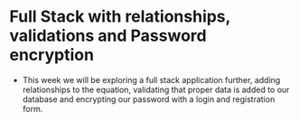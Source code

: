 # Full Stack with relationships, validations and Password encryption

- This week we will be exploring a full stack application further, adding relationships to the equation, validating that proper data is added to our database and encrypting our password with a login and registration form. 
